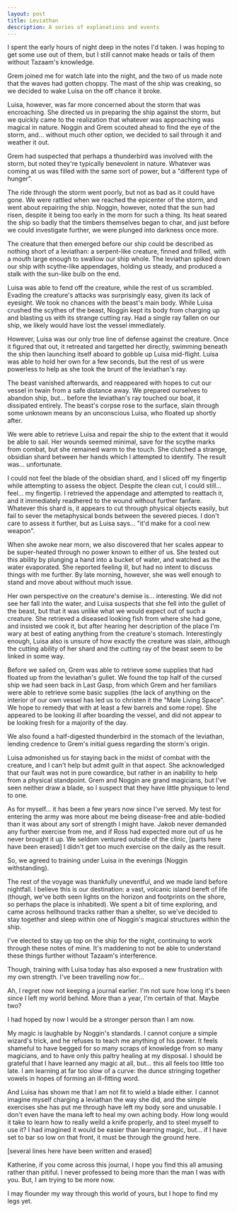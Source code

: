 ```yaml
---
layout: post
title: Leviathan
description: A series of explanations and events
---
```


I spent the early hours of night deep in the notes I'd taken. I was hoping to get some use out of them, but I still cannot make heads or tails of them without Tazaam's knowledge.

Grem joined me for watch late into the night, and the two of us made note that the waves had gotten choppy. The mast of the ship was creaking, so we decided to wake Luisa on the off chance it broke.

Luisa, however, was far more concerned about the storm that was encroaching. She directed us in preparing the ship against the storm, but we quickly came to the realization that whatever was approaching was magical in nature. Noggin and Grem scouted ahead to find the eye of the storm, and… without much other option, we decided to sail through it and weather it out.

Grem had suspected that perhaps a thunderbird was involved with the storm, but noted they're typically benevolent in nature. Whatever was coming at us was filled with the same sort of power, but a "different type of hunger".

The ride through the storm went poorly, but not as bad as it could have gone. We were rattled when we reached the epicenter of the storm, and went about repairing the ship. Noggin, however, noted that the sun had risen, despite it being too early in the morn for such a thing. Its heat seared the ship so badly that the timbers themselves began to char, and just before we could investigate further, we were plunged into darkness once more.

The creature that then emerged before our ship could be described as nothing short of a leviathan: a serpent-like creature, finned and frilled, with a mouth large enough to swallow our ship whole. The leviathan spiked down our ship with scythe-like appendages, holding us steady, and produced a stalk with the sun-like bulb on the end.

Luisa was able to fend off the creature, while the rest of us scrambled. Evading the creature's attacks was surprisingly easy, given its lack of eyesight. We took no chances with the beast's main body. While Luisa crushed the scythes of the beast, Noggin kept its body from charging up and blasting us with its strange cutting ray. Had a single ray fallen on our ship, we likely would have lost the vessel immediately.

However, Luisa was our only true line of defense against the creature. Once it figured that out, it retreated and targetted her directly, swimming beneath the ship then launching itself aboard to gobble up Luisa mid-flight. Luisa was able to hold her own for a few seconds, but the rest of us were powerless to help as she took the brunt of the leviathan's ray.

The beast vanished afterwards, and reappeared with hopes to cut our vessel in twain from a safe distance away. We prepared ourselves to abandon ship, but… before the leviathan's ray touched our boat, it dissipated entirely. The beast's corpse rose to the surface, slain through some unknown means by an unconscious Luisa, who floated up shortly after.

We were able to retrieve Luisa and repair the ship to the extent that it would be able to sail. Her wounds seemed minimal, save for the scythe marks from combat, but she remained warm to the touch. She clutched a strange, obsidian shard between her hands which I attempted to identify. The result was… unfortunate.

I could not feel the blade of the obsidian shard, and I sliced off my fingertip while attempting to assess the object. Despite the clean cut, I could still… feel… my fingertip. I retrieved the appendage and attempted to reattach it, and it immediately readhered to the wound without further fanfare. Whatever this shard is, it appears to cut through physical objects easily, but fail to sever the metaphysical bonds between the severed pieces. I don't care to assess it further, but as Luisa says… "it'd make for a cool new weapon".

When she awoke near morn, we also discovered that her scales appear to be super-heated through no power known to either of us. She tested out this ability by plunging a hand into a bucket of water, and watched as the water evaporated. She reported feeling ill, but had no intent to discuss things with me further. By late morning, however, she was well enough to stand and move about without much issue.

Her own perspective on the creature's demise is… interesting. We did not see her fall into the water, and Luisa suspects that she fell into the gullet of the beast, but that it was unlike what we would expect out of such a creature. She retrieved a diseased looking fish from where she had gone, and insisted we cook it, but after hearing her description of the place I'm wary at best of eating anything from the creature's stomach. Interestingly enough, Luisa also is unsure of how exactly the creature was slain, although the cutting ability of her shard and the cutting ray of the beast seem to be linked in some way.

Before we sailed on, Grem was able to retrieve some supplies that had floated up from the leviathan's gullet. We found the top half of the cursed ship we had seen back in Last Gasp, from which Grem and her familiars were able to retrieve some basic supplies (the lack of anything on the interior of our own vessel has led us to christen it the "Male Living Space". We hope to remedy that with at least a few barrels and some rope). She appeared to be looking ill after boarding the vessel, and did not appear to be looking fresh for a majority of the day.

We also found a half-digested thunderbird in the stomach of the leviathan, lending credence to Grem's initial guess regarding the storm's origin.

Luisa admonished us for staying back in the midst of combat with the creature, and I can't help but admit guilt in that aspect. She acknowledged that our fault was not in pure cowardice, but rather in an inability to help from a physical standpoint. Grem and Noggin are grand magicians, but I've seen neither draw a blade, so I suspect that they have little physique to lend to one.

As for myself… it has been a few years now since I've served. My test for entering the army was more about me being disease-free and able-bodied than it was about any sort of strength I might have. Jakob never demanded any further exercise from me, and if Ross had expected more out of us he never brought it up. We seldom ventured outside of the clinic, [parts here have been erased] I didn't get too much exercise on the daily as the result.

So, we agreed to training under Luisa in the evenings (Noggin withstanding).

The rest of the voyage was thankfully uneventful, and we made land before nightfall. I believe this is our destination: a vast, volcanic island bereft of life (though, we've both seen lights on the horizon and footprints on the shore, so perhaps the place is inhabited). We spent a bit of time exploring, and came across hellhound tracks rather than a shelter, so we've decided to stay together and sleep within one of Noggin's magical structures within the ship.

I've elected to stay up top on the ship for the night, continuing to work through these notes of mine. It's maddening to not be able to understand these things further without Tazaam's interference.

Though, training with Luisa today has also exposed a new frustration with my own strength. I've been travelling now for… 

Ah, I regret now not keeping a journal earlier. I'm not sure how long it's been since I left my world behind. More than a year, I'm certain of that. Maybe two?

I had hoped by now I would be a stronger person than I am now.

My magic is laughable by Noggin's standards. I cannot conjure a simple wizard's trick, and he refuses to teach me anything of his power. It feels shameful to have begged for so many scraps of knowledge from so many magicians, and to have only this paltry healing at my disposal. I should be grateful that I have learned any magic at all, but… this all feels too little too late. I am learning at far too slow of a curve: the dunce stringing together vowels in hopes of forming an ill-fitting word.

And Luisa has shown me that I am not fit to wield a blade either. I cannot imagine myself charging a leviathan the way she did, and the simple exercises she has put me through have left my body sore and unusable. I don't even have the mana left to heal my own aching body. How long would it take to learn how to really weild a knife properly, and to steel myself to use it? I had imagined it would be easier than learning magic, but… if I have set to bar so low on that front, it must be through the ground here.

[several lines here have been written and erased]

Katherine, if you come across this journal, I hope you find this all amusing rather than pitiful. I never professed to being more than the man I was with you. But, I am trying to be more now.

I may flounder my way through this world of yours, but I hope to find my legs yet.
